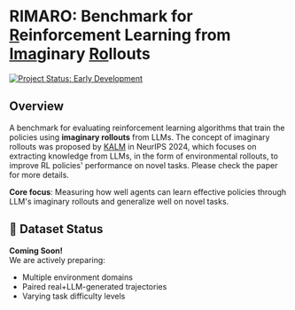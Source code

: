 # RIMARO: Benchmark for <u>R</u>einforcement Learning from <u>Ima</u>ginary <u>Ro</u>llouts

[![Project Status: Early Development](https://img.shields.io/badge/status-early%20development-orange)](https://github.com/yourusername/offline-rl-imaginary-rollouts)

## Overview

A benchmark for evaluating reinforcement learning algorithms that train the policies using **imaginary rollouts** from LLMs. The concept of imaginary rollouts was proposed by [KALM](https://openreview.net/forum?id=tb1MlJCY5g) in NeurIPS 2024, which focuses on extracting knowledge from LLMs, in the form of environmental rollouts, to improve RL policies' performance on novel tasks. Please check the paper for more details.

**Core focus**: Measuring how well agents can learn effective policies through LLM's imaginary rollouts and generalize well on novel tasks.

## 🚧 Dataset Status

**Coming Soon!**  
We are actively preparing:

- Multiple environment domains
- Paired real+LLM-generated trajectories
- Varying task difficulty levels
